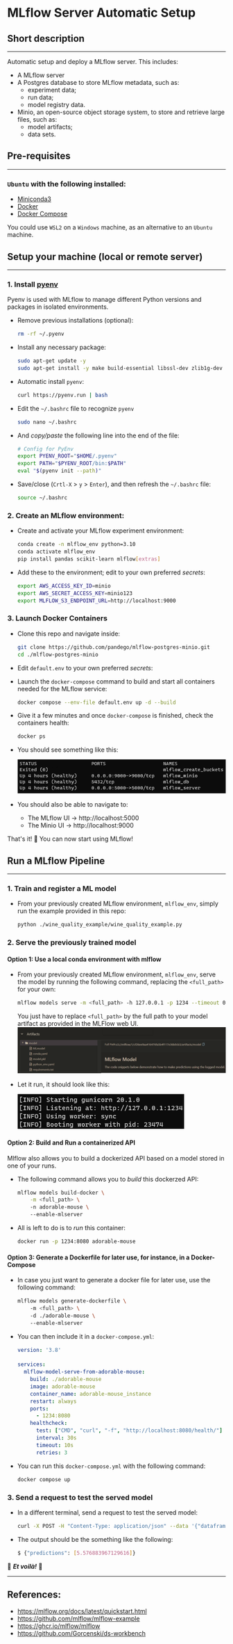 # MLflow Server Automatic Setup
## Short description
___
Automatic setup and deploy a MLflow server. This includes:
- A MLflow server
- A Postgres database to store MLflow metadata, such as:
    - experiment data;
    - run data;
    - model registry data.
- Minio, an open-source object storage system, to store and retrieve large files, such as:
    - model artifacts;
    - data sets.

## Pre-requisites
___
### `Ubuntu` with the following installed:
- [Miniconda3](https://docs.conda.io/en/latest/miniconda.html) 
- [Docker](https://docs.docker.com/engine/install/ubuntu/)
- [Docker Compose](https://docs.docker.com/compose/install/linux/)

You could use `WSL2` on a `Windows` machine, as an alternative to an `Ubuntu` machine.

## Setup your machine (local or remote server)
___
### 1. Install [pyenv](https://github.com/pyenv/pyenv#automatic-installer)
Pyenv is used with MLflow to manage different Python versions and packages in isolated environments.
- Remove previous installations (optional):
    ```bash
    rm -rf ~/.pyenv
    ```
- Install any necessary package:
    ```bash
    sudo apt-get update -y
    sudo apt-get install -y make build-essential libssl-dev zlib1g-dev libbz2-dev libreadline-dev libsqlite3-dev wget curl llvm libncursesw5-dev xz-utils tk-dev libxml2-dev libxmlsec1-dev libffi-dev liblzma-dev
    ```
- Automatic install `pyenv`:
    ```bash
    curl https://pyenv.run | bash
    ```
- Edit the `~/.bashrc` file to recognize `pyenv`
    ```bash
    sudo nano ~/.bashrc
    ```
- And *copy/paste* the following line into the end of the file:
    ```bash
    # Config for PyEnv
    export PYENV_ROOT="$HOME/.pyenv"
    export PATH="$PYENV_ROOT/bin:$PATH"
    eval "$(pyenv init --path)"
    ```
- Save/close (`Crtl-X` > `y` > `Enter`), and then refresh the `~/.bashrc` file:
    ```bash
    source ~/.bashrc
    ```

### 2. Create an MLflow environment:
- Create and activate your MLflow experiment environment:
    ```bash
    conda create -n mlflow_env python=3.10
    conda activate mlflow_env
    pip install pandas scikit-learn mlflow[extras]
    ```
- Add these to the environment; edit to your own preferred *secrets*:
    ```bash
    export AWS_ACCESS_KEY_ID=minio
    export AWS_SECRET_ACCESS_KEY=minio123
    export MLFLOW_S3_ENDPOINT_URL=http://localhost:9000
    ```

### 3. Launch Docker Containers
- Clone this repo and navigate inside:
    ```bash
    git clone https://github.com/pandego/mlflow-postgres-minio.git
    cd ./mlflow-postgres-minio
    ```
- Edit `default.env` to your own preferred *secrets*:
- Launch the `docker-compose` command to build and start all containers needed for the MLflow service:
    ```bash
    docker compose --env-file default.env up -d --build
    ```
- Give it a few minutes and once `docker-compose` is finished, check the containers health:
    ```bash
    docker ps
    ```
- You should see something like this:

    ![Healthy Containers](./static/healthy_containers.png)

- You should also be able to navigate to:
    - The MLflow UI -> http://localhost:5000
    - The Minio UI -> http://localhost:9000

That's it! 🥳 You can now start using MLflow!

## Run a MLflow Pipeline
___
### 1. Train and register a ML model
- From your previously created MLflow environment, `mlflow_env`, simply run the example provided in this repo:
    ```bash
    python ./wine_quality_example/wine_quality_example.py
    ```

### 2. Serve the previously trained model

#### Option 1: Use a local conda environment with mlflow
- From your previously created MLflow environment, `mlflow_env`, serve the model by running the following command, replacing the `<full_path>` for your own:
    ```bash
    mlflow models serve -m <full_path> -h 127.0.0.1 -p 1234 --timeout 0 
    ```
    You just have to replace `<full_path>` by the full path to your model artifact as provided in the MLFlow web UI.  
    ![Full Path in MLflow](./static/full_path_mlflow.png)
- Let it run, it should look like this:

    ![Model Serve Output](./static/model_serve_output.png)

#### Option 2: Build and Run a containerized API
Mlflow also allows you to build a dockerized API based on a model stored in one of your runs.
- The following command allows you to _build_ this dockerzed API:
    ```bash
    mlflow models build-docker \
        -m <full_path> \ 
        -n adorable-mouse \ 
        --enable-mlserver
    ```
- All is left to do is to _run_ this container:
  ```bash
  docker run -p 1234:8080 adorable-mouse
  ```

#### Option 3: Generate a Dockerfile for later use, for instance, in a Docker-Compose
- In case you just want to generate a docker file for later use, use the following command:
    ```bash
    mlflow models generate-dockerfile \ 
        -m <full_path> \ 
        -d ./adorable-mouse \ 
        --enable-mlserver
    ```
- You can then include it in a `docker-compose.yml`:
  ```yaml
  version: '3.8'

  services:
    mlflow-model-serve-from-adorable-mouse:
      build: ./adorable-mouse
      image: adorable-mouse
      container_name: adorable-mouse_instance
      restart: always
      ports:
        - 1234:8080
      healthcheck:
        test: ["CMD", "curl", "-f", "http://localhost:8080/health/"]
        interval: 30s
        timeout: 10s
        retries: 3
  ```
- You can run this `docker-compose.yml` with the following command:
  ```bash
  docker compose up
  ```

### 3. Send a request to test the served model
- In a different terminal, send a request to test the served model:
    ```bash
    curl -X POST -H "Content-Type: application/json" --data '{"dataframe_split": {"data": [[7.4,0.7,0,1.9,0.076,11,34,0.9978,3.51,0.56,9.4]], "columns": ["fixed acidity","volatile acidity","citric acid","residual sugar","chlorides","free sulfur dioxide","total sulfur dioxide","density","pH","sulphates","alcohol"]}}' http://127.0.0.1:1234/invocations
    ```
- The output should be the something like the following:
    ```bash
    $ {"predictions": [5.576883967129616]}
    ```

🎊 ***Et voilà!*** 🎊

___
## References:
- https://mlflow.org/docs/latest/quickstart.html
- https://github.com/mlflow/mlflow-example
- https://ghcr.io/mlflow/mlflow
- https://github.com/Gorcenski/ds-workbench
